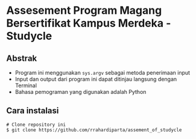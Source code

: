 # Assesement Program Magang Bersertifikat Kampus Merdeka - Studycle
## Abstrak

* Program ini menggunakan ``` sys.argv ``` sebagai metoda penerimaan input
* Input dan output dari program ini dapat ditinjau langsung dengan Terminal
* Bahasa pemograman yang digunakan adalah Python

## Cara instalasi

```
# Clone repository ini
$ git clone https://github.com/rrahardiparta/assement_of_studycle
```


